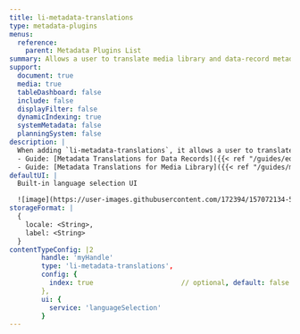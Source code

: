 ```yaml
---
title: li-metadata-translations
type: metadata-plugins
menus:
  reference:
    parent: Metadata Plugins List
summary: Allows a user to translate media library and data-record metadata into different languages.
support:
  document: true
  media: true
  tableDashboard: false
  include: false
  displayFilter: false
  dynamicIndexing: true
  systemMetadata: false
  planningSystem: false
description: |
  When adding `li-metadata-translations`, it allows a user to translate metadata into different languages. Metadata translations are supported for the Media Library and Data Records.
  - Guide: [Metadata Translations for Data Records]({{< ref "/guides/editor/metadata-translations" >}})
  - Guide: [Metadata Translations for Media Library]({{< ref "/guides/media-library/media-library-setup" >}})
defaultUI: |
  Built-in language selection UI

  ![image](https://user-images.githubusercontent.com/172394/157072134-5d2be902-3416-4ab3-8047-eb74760b6b5a.png)
storageFormat: |
  {
    locale: <String>,
    label: <String>
  }
contentTypeConfig: |2
        handle: 'myHandle'
        type: 'li-metadata-translations',
        config: {
          index: true                      // optional, default: false. {{< added-in "release-2023-07" >}}
        },
        ui: {
          service: 'languageSelection'
        }
---
```

